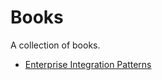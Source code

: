 # Books

A collection of books.

* [Enterprise Integration Patterns](frank_leymann-enterprise_integration_patterns_designing_building_and_deploying_messaging_solutions-p.md)



